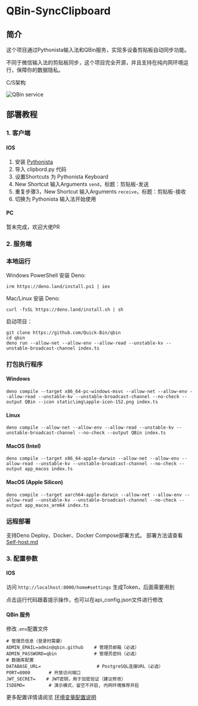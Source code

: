 # QBin-SyncClipboard

## 简介
这个项目通过Pythonista输入法和QBin服务，实现多设备剪贴板自动同步功能。

不同于微信输入法的剪贴板同步，这个项目完全开源，并且支持在纯内网环境运行，保障你的数据隐私。

C/S架构

![QBin service](https://s3.tebi.io/lite/clipboard-service.svg)

## 部署教程

### 1. 客户端

#### IOS 
1. 安装 [Pythonista](https://apps.apple.com/tw/app/pythonista-3/id1085978097)
2. 导入 clipbord.py 代码
3. 设置Shortcuts 为 Pythonista Keyboard
4. New Shortcut 输入Arguments `send`，标题：剪贴板-发送
5. 重复步骤3，New Shortcut 输入Arguments `receive`，标题：剪贴板-接收
6. 切换为 Pythonista 输入法开始使用

#### PC
暂未完成，欢迎大佬PR

### 2. 服务端
### 本地运行

Windows PowerShell 安装 Deno:
```
irm https://deno.land/install.ps1 | iex
```

Mac/Linux 安装 Deno:
```
curl -fsSL https://deno.land/install.sh | sh
```

启动项目：
```
git clone https://github.com/Quick-Bin/qbin
cd qbin
deno run --allow-net --allow-env --allow-read --unstable-kv --unstable-broadcast-channel index.ts
```

### 打包执行程序

#### Windows
```  --no-terminal
deno compile --target x86_64-pc-windows-msvc --allow-net --allow-env --allow-read --unstable-kv --unstable-broadcast-channel --no-check --output QBin --icon static\img\apple-icon-152.png index.ts
```

#### Linux
```
deno compile --allow-net --allow-env --allow-read --unstable-kv --unstable-broadcast-channel --no-check --output QBin index.ts
```

#### MacOS (Intel)
```
deno compile --target x86_64-apple-darwin --allow-net --allow-env --allow-read --unstable-kv --unstable-broadcast-channel --no-check --output app_macos index.ts
```

#### MacOS (Apple Silicon)
```
deno compile --target aarch64-apple-darwin --allow-net --allow-env --allow-read --unstable-kv --unstable-broadcast-channel --no-check --output app_macos_arm64 index.ts
```

### 远程部署
支持Deno Deploy、Docker、Docker Compose部署方式。
部署方法请查看 [Self-host.md](https://github.com/Quick-Bin/qbin/blob/main/Docs/self-host.md)

### 3. 配置参数
#### IOS
访问 `http://localhost:8000/home#settings` 生成Token，后面需要用到

点击运行代码跟着提示操作，也可以在api_config.json文件进行修改

#### QBin 服务
修改`.env`配置文件
```
# 管理员信息（登录时需要）
ADMIN_EMAIL=admin@qbin.github    # 管理员邮箱（必选）
ADMIN_PASSWORD=qbin              # 管理员密码（必选）
# 数据库配置
DATABASE_URL=					  # PostgreSQL连接URL（必选）
PORT=8000       # 开放访问端口
JWT_SECRET=    # JWT密钥，用于加密验证（建议修改）
ISDEMO=			# 演示模式，留空不开启, 内网环境推荐开启
```
更多配置详情请阅览 [环境变量配置说明](https://github.com/Quick-Bin/qbin/blob/main/Docs/self-host.md#%EF%B8%8F-%E7%8E%AF%E5%A2%83%E5%8F%98%E9%87%8F%E9%85%8D%E7%BD%AE%E8%AF%B4%E6%98%8E)

